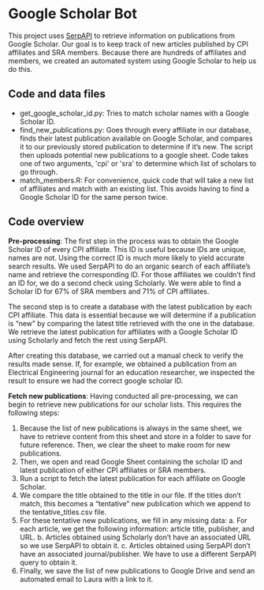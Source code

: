 # Google Scholar Bot
This project uses [SerpAPI](https://serpapi.com/) to retrieve information on publications from Google Scholar. Our goal is to keep track of new articles published by CPI affiliates and SRA members. Because there are hundreds of affiliates and members, we created an automated system using Google Scholar to help us do this.

## Code and data files

* get_google_scholar_id.py: Tries to match scholar names with a Google Scholar ID.
* find_new_publications.py: Goes through every affiliate in our database, finds their latest publication available on Google Scholar, and compares it to our previously stored publication to determine if it’s new. The script then uploads potential new publications to a google sheet. Code takes one of two arguments, 'cpi' or 'sra' to determine which list of scholars to go through.
* match_members.R: For convenience, quick code that will take a new list of affiliates and match with an existing list. This avoids having to find a Google Scholar ID for the same person twice.

## Code overview

**Pre-processing**: The first step in the process was to obtain the Google Scholar ID of every CPI affiliate. This ID is useful because IDs are unique, names are not. Using the correct ID is much more likely to yield accurate search results. We used SerpAPI to do an organic search of each affiliate’s name and retrieve the corresponding ID. For those affiliates we couldn’t find an ID for, we do a second check using Scholarly. We were able to find a Scholar ID for 67\% of SRA members and 71\% of CPI affiliates. 

The second step is to create a database with the latest publication by each CPI affiliate. This data is essential because we will determine if a publication is “new” by comparing the latest title retrieved with the one in the database. We retrieve the latest publication for affiliates with a Google Scholar ID using Scholarly and fetch the rest using SerpAPI. 

After creating this database, we carried out a manual check to verify the results made sense. If, for example, we obtained a publication from an Electrical Engineering journal for an education researcher, we inspected the result to ensure we had the correct google scholar ID. 

**Fetch new publications**: Having conducted all pre-processing, we can begin to retrieve new publications for our scholar lists. This requires the following steps:
1. 	Because the list of new publications is always in the same sheet, we have to retrieve content from this sheet and store in a folder to save for future reference. Then, we clear the sheet to make room for new publications.
2.	Then, we open and read Google Sheet containing the scholar ID and latest publication of either CPI affiliates or SRA members.
3.	Run a script to fetch the latest publication for each affiliate on Google Scholar. 
4.	We compare the title obtained to the title in our file. If the titles don’t match, this becomes a “tentative” new publication which we append to the tentative_titles.csv file.
5.	For these tentative new publications, we fill in any missing data:
a. 	For each article, we get the following information: article title, publisher, and URL.
b.	Articles obtained using Scholarly don’t have an associated URL so we use SerpAPI to obtain it.
c.	Articles obtained using SerpAPI don’t have an associated journal/publisher. We have to use a different SerpAPI query to obtain it.
6.	Finally, we save the list of new publications to Google Drive and send an automated email to Laura with a link to it.
